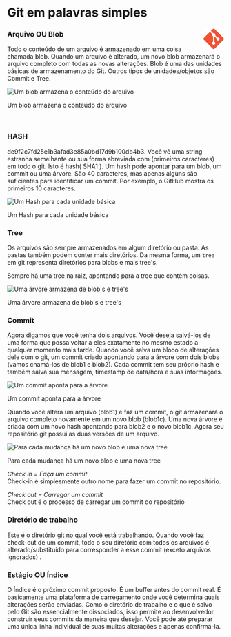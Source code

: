 # Git em palavras simples
 <img src="../images/Git_icon.png" width="10%" height="10%" align="right" valign="center"/> 

### Arquivo OU Blob
Todo o conteúdo de um arquivo é armazenado em uma coisa chamada blob. Quando um arquivo é alterado, um novo blob armazenará o arquivo completo com todas as novas alterações. Blob é uma das unidades básicas de armazenamento do Git. Outros tipos de unidades/objetos são Commit e Tree.

![Um blob armazena o conteúdo do arquivo](https://xosh.org/blog/img_git/blob.png)
<p aling="center">Um blob armazena o conteúdo do arquivo</p>
<br/>

### HASH
de9f2c7fd25e1b3afad3e85a0bd17d9b100db4b3. Você vê uma string estranha semelhante ou sua forma abreviada com (primeiros caracteres) em todo o git. Isto é hash( SHA1 ). Um hash pode apontar para um blob, um commit ou uma árvore. São 40 caracteres, mas apenas alguns são suficientes para identificar um commit. Por exemplo, o GitHub mostra os primeiros 10 caracteres.

![Um Hash para cada unidade básica](https://xosh.org/blog/img_git/hash.png)
<p aling="center">Um Hash para cada unidade básica</p>

### Tree

Os arquivos são sempre armazenados em algum diretório ou pasta. As pastas também podem conter mais diretórios. Da mesma forma, um `tree` em git representa diretórios para blobs e mais tree's.

Sempre há uma tree na raiz, apontando para a tree que contém coisas.

![Uma árvore armazena de blob's e tree's](https://xosh.org/blog/img_git/hash.png)
<p aling="center">Uma árvore armazena de blob's e tree's</p>

### Commit
Agora digamos que você tenha dois arquivos. Você deseja salvá-los de uma forma que possa voltar a eles exatamente no mesmo estado a qualquer momento mais tarde. Quando você salva um bloco de alterações dele com o git, um commit criado apontando para a árvore com dois blobs (vamos chamá-los de blob1 e blob2). Cada commit tem seu próprio hash e também salva sua mensagem, timestamp de data/hora e suas informações.

![Um commit aponta para a árvore](https://xosh.org/blog/img_git/commit1.png)
<p aling="center">Um commit aponta para a árvore</p>

Quando você altera um arquivo (blob1) e faz um commit, o git armazenará o arquivo completo novamente em um novo blob (blob1c). Uma nova árvore é criada com um novo hash apontando para blob2 e o novo blob1c. Agora seu repositório git possui as duas versões de um arquivo.

![Para cada mudança há um novo blob e uma nova tree](https://xosh.org/blog/img_git/commit2.png)
<p aling="center">Para cada mudança há um novo blob e uma nova tree</p>

_Check in = Faça um commit_<br/>
Check-in é simplesmente outro nome para fazer um commit no repositório.

_Check out = Carregar um commit_<br/>
Check out é o processo de carregar um commit do repositório

### Diretório de trabalho
Este é o diretório git no qual você está trabalhando. Quando você faz check-out de um commit, todo o seu diretório com todos os arquivos é alterado/substituído para corresponder a esse commit (exceto arquivos ignorados) .

### Estágio OU Índice
O Índice é o próximo commit proposto. É um buffer antes do commit real. É basicamente uma plataforma de carregamento onde você determina quais alterações serão enviadas. Como o diretório de trabalho e o que é salvo pelo Git são essencialmente dissociados, isso permite ao desenvolvedor construir seus commits da maneira que desejar. Você pode até preparar uma única linha individual de suas muitas alterações e apenas confirmá-la.

